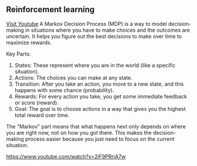 ## Reinforcement learning

[Visit Youtube](https://www.youtube.com/watch?v=2iF9PRriA7w)
A Markov Decision Process (MDP) is a way to model decision-making in situations where you have to make choices and the outcomes are uncertain. It helps you figure out the best decisions to make over time to maximize rewards.

Key Parts:
1. States: These represent where you are in the world (like a specific situation).
2. Actions: The choices you can make at any state.
3. Transition: After you take an action, you move to a new state, and this happens with some chance (probability).
4. Rewards: For every action you take, you get some immediate feedback or score (reward).
5. Goal: The goal is to choose actions in a way that gives you the highest total reward over time.


The "Markov" part means that what happens next only depends on where you are right now, not on how you got there. This makes the decision-making process easier because you just need to focus on the current situation.

https://www.youtube.com/watch?v=2iF9PRriA7w
